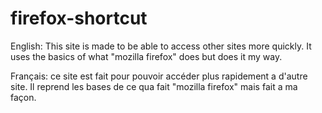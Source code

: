 # firefox-shortcut
English:
This site is made to be able to access other sites more quickly.
It uses the basics of what "mozilla firefox" does but does it my way.

Français:
ce site est fait pour pouvoir accéder plus rapidement a d'autre site.
Il reprend les bases de ce qua fait "mozilla firefox" mais fait a ma façon.
